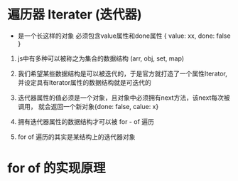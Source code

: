 # 遍历器 Iterater (迭代器)
- 是一个长这样的对象 必须包含value属性和done属性
{
    value: xx,
    done: false
}

1. js中有多种可以被称之为集合的数据结构 (arr, obj, set, map)

2. 我们希望某些数据结构是可以被迭代的，于是官方就打造了一个属性Iterator,
    并设定具有Iterator属性的数据结构就是可迭代的

3. 迭代器属性的值必须是一个对象，且对象中必须拥有next方法，该next每次被调用，
    就会返回一个新对象{done: false, calue: x}

4. 拥有迭代器属性的数据结构才可以被 for - of 遍历

5. for of 遍历的其实是某结构上的迭代器对象


# for of 的实现原理
